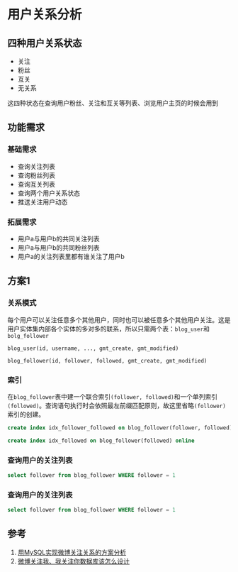 # 用户关系分析
## 四种用户关系状态
- 关注
- 粉丝
- 互关
- 无关系

这四种状态在查询用户粉丝、关注和互关等列表、浏览用户主页的时候会用到
## 功能需求
### 基础需求
- 查询关注列表
- 查询粉丝列表
- 查询互关列表
- 查询两个用户关系状态
- 推送关注用户动态
### 拓展需求
- 用户a与用户b的共同关注列表
- 用户a与用户b的共同粉丝列表
- 用户a的关注列表里都有谁关注了用户b

## 方案1
### 关系模式
每个用户可以关注任意多个其他用户，同时也可以被任意多个其他用户关注。这是用户实体集内部各个实体的多对多的联系，所以只需两个表：`blog_user`和`bolg_follower`
```
blog_user(id, username, ..., gmt_create, gmt_modified)
```
```
blog_follower(id, follower, followed, gmt_create, gmt_modified)
```
### 索引
在`blog_follower`表中建一个联合索引`(follower, followed)`和一个单列索引`(followed)`。查询语句执行时会依照最左前缀匹配原则，故这里省略`(follower)`索引的创建。
```sql
create index idx_follower_followed on blog_follower(follower, followed) online
```
```sql
create index idx_followed on blog_follower(followed) online
```

### 查询用户的关注列表
```sql
select follower from blog_follower WHERE follower = 1
```

### 查询用户的关注列表
```sql
select follower from blog_follower WHERE follower = 1
```
## 参考
1. [用MySQL实现微博关注关系的方案分析](https://my.oschina.net/yonghan/blog/475588)
2. [微博关注我、我关注你数据库该怎么设计](https://blog.csdn.net/u010098331/article/details/51445904)
<!--stackedit_data:
eyJoaXN0b3J5IjpbMTU0MDA5ODI4MiwyMTMzNTQ3MTczLDUzMT
kzMDUzMywyNDA1ODM4MjgsNDk3NjE1NjU4LC0xOTgyMjE3MTYy
LC0yMDg5NjgxNjMzLDc0OTU5NDQwLDE2MjEwOTY2NjksLTE3MD
gxMzI5NDMsODY0MDQxNDM5LDE3NDY3MDM2NDAsLTE1MjczOTU2
MzcsLTUxNjM1ODYzMywtMjA3NTc5NzY1MywtMTQyMTI2MTQ4M1
19
-->